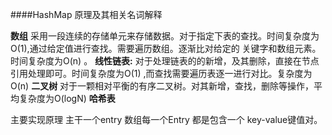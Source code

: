 ####HashMap 原理及其相关名词解释

**数组**
采用一段连续的存储单元来存储数据。对于指定下表的查找。时间复杂度为O(1),通过给定值进行查找。需要遍历数组。逐渐比对给定的
关键字和数组元素。时间复杂度为O(n) 。
**线性链表:**
对于处理链表的的新增，及其删除，直接在节点引用处理即可。时间复杂度为O(1) ,而查找需要遍历表逐一进行对比。复杂度为O(n)
**二叉树**
对于一颗相对平衡的有序二叉树。对其新增，查找，删除等操作，平均复杂度为O(logN)
**哈希表**

主要实现原理
主干一个entry 数组每一个Entry 都是包含一个  key-value键值对。

